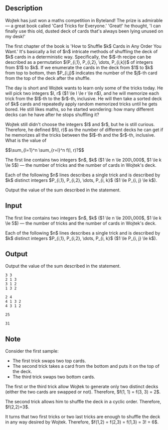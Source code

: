 ## Description

<div><p>Wojtek has just won a maths competition in Byteland! The prize is admirable — a great book called 'Card Tricks for Everyone.' 'Great!' he thought, 'I can finally use this old, dusted deck of cards that's always been lying unused on my desk!'</p><p>The first chapter of the book is 'How to Shuffle $k$ Cards in Any Order You Want.' It's basically a list of $n$ intricate methods of shuffling the deck of $k$ cards in a deterministic way. Specifically, the $i$-th recipe can be described as a permutation $(P_{i,1}, P_{i,2}, \dots, P_{i,k})$ of integers from $1$ to $k$. If we enumerate the cards in the deck from $1$ to $k$ from top to bottom, then $P_{i,j}$ indicates the number of the $j$-th card from the top of the deck after the shuffle.</p><p>The day is short and Wojtek wants to learn only some of the tricks today. He will pick two integers $l, r$ ($1 \le l \le r \le n$), and he will memorize each trick from the $l$-th to the $r$-th, inclusive. He will then take a sorted deck of $k$ cards and repeatedly apply random memorized tricks until he gets bored. He still likes maths, so he started wondering: how many different decks can he have after he stops shuffling it?</p><p>Wojtek still didn't choose the integers $l$ and $r$, but he is still curious. Therefore, he defined $f(l, r)$ as the number of different decks he can get if he memorizes all the tricks between the $l$-th and the $r$-th, inclusive. What is the value of</p><p>$$\sum_{l=1}^n \sum_{r=l}^n f(l, r)?$$</p></div><div class="input-specification"><p>The first line contains two integers $n$, $k$ ($1 \le n \le 200\,000$, $1 \le k \le 5$) — the number of tricks and the number of cards in Wojtek's deck.</p><p>Each of the following $n$ lines describes a single trick and is described by $k$ distinct integers $P_{i,1}, P_{i,2}, \dots, P_{i, k}$ ($1 \le P_{i, j} \le k$).</p></div><div class="output-specification"><p>Output the value of the sum described in the statement.</p></div>

## Input

<p>The first line contains two integers $n$, $k$ ($1 \le n \le 200\,000$, $1 \le k \le 5$) — the number of tricks and the number of cards in Wojtek's deck.</p><p>Each of the following $n$ lines describes a single trick and is described by $k$ distinct integers $P_{i,1}, P_{i,2}, \dots, P_{i, k}$ ($1 \le P_{i, j} \le k$).</p>

## Output

<p>Output the value of the sum described in the statement.</p>





```input1
3 3
2 1 3
3 1 2
1 3 2
```




```input2
2 4
4 1 3 2
4 3 1 2
```




```output1
25
```




```output2
31
```



## Note

<p>Consider the first sample:</p><ul> <li> The first trick swaps two top cards. </li><li> The second trick takes a card from the bottom and puts it on the top of the deck. </li><li> The third trick swaps two bottom cards. </li></ul><p>The first or the third trick allow Wojtek to generate only two distinct decks (either the two cards are swapped or not). Therefore, $f(1, 1) = f(3, 3) = 2$.</p><p>The second trick allows him to shuffle the deck in a cyclic order. Therefore, $f(2,2)=3$.</p><p>It turns that two first tricks or two last tricks are enough to shuffle the deck in any way desired by Wojtek. Therefore, $f(1,2) = f(2,3) = f(1,3) = 3! = 6$.</p>
